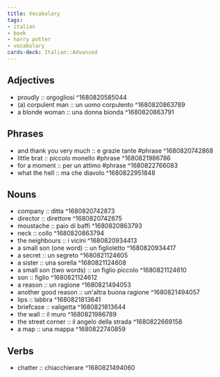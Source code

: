 ```yaml
---
title: Vocabulary
tags:
- italian
- book
- harry potter
- vocabulary
cards-deck: Italian::Advanced
---
```


## Adjectives

* proudly :: orgogliosi ^1680820585044
* (a) corpulent man :: un uomo corpulento ^1680820863789
* a blonde woman :: una donna bionda ^1680820863791

## Phrases 

* and thank you very much :: e grazie tante #phrase ^1680820742868
* little brat :: piccolo monello #phrase ^1680821986786
* for a moment :: per un attimo #phrase ^1680822766083
* what the hell :: ma che diavolo ^1680822951848

## Nouns

- company :: ditta ^1680820742873
- director :: direttore ^1680820742875
- moustache :: paio di baffi ^1680820863793
- neck :: collo ^1680820863794
- the neighbours :: i vicini ^1680820934413
- a small son (one word) :: un figlioletto ^1680820934417
- a secret :: un segreto ^1680821124605
- a sister :: una sorella ^1680821124608
- a small son (two words) :: un figlio piccolo ^1680821124610
- son :: figlio ^1680821124612
- a reason :: un ragione ^1680821494053
- another good reason :: un'altra buona ragione ^1680821494057
- lips :: labbra ^1680821813641
- briefcase :: valigetta ^1680821813644
- the wall :: il muro ^1680821986789
- the street corner :: il angelo della strada ^1680822669158
- a map :: una mappa ^1680822740859


## Verbs

- chatter :: chiacchierare ^1680821494060
